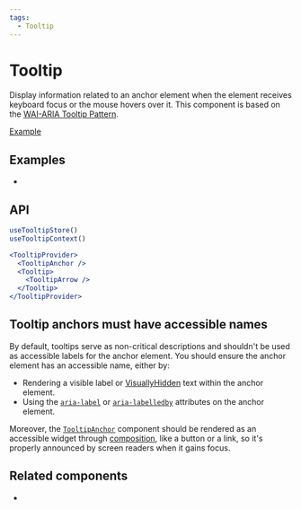 ```yaml
---
tags:
  - Tooltip
---
```


# Tooltip

<div data-description>

Display information related to an anchor element when the element receives keyboard focus or the mouse hovers over it. This component is based on the [WAI-ARIA Tooltip Pattern](https://www.w3.org/WAI/ARIA/apg/patterns/tooltip/).

</div>

<div data-tags></div>

<a href="../examples/tooltip/index.tsx" data-playground>Example</a>

## Examples

<div data-cards="examples">

- [](/examples/tooltip-framer-motion)

</div>

## API

```jsx
useTooltipStore()
useTooltipContext()

<TooltipProvider>
  <TooltipAnchor />
  <Tooltip>
    <TooltipArrow />
  </Tooltip>
</TooltipProvider>
```

## Tooltip anchors must have accessible names

By default, tooltips serve as non-critical descriptions and shouldn't be used as accessible labels for the anchor element. You should ensure the anchor element has an accessible name, either by:

- Rendering a visible label or [VisuallyHidden](/components/visually-hidden) text within the anchor element.
- Using the [`aria-label`](https://developer.mozilla.org/en-US/docs/Web/Accessibility/ARIA/Attributes/aria-label) or [`aria-labelledby`](https://developer.mozilla.org/en-US/docs/Web/Accessibility/ARIA/Attributes/aria-labelledby) attributes on the anchor element.

Moreover, the [`TooltipAnchor`](/reference/tooltip-anchor) component should be rendered as an accessible widget through [composition](/guide/composition), like a button or a link, so it's properly announced by screen readers when it gains focus.

## Related components

<div data-cards="components">

- [](/components/hovercard)

</div>
